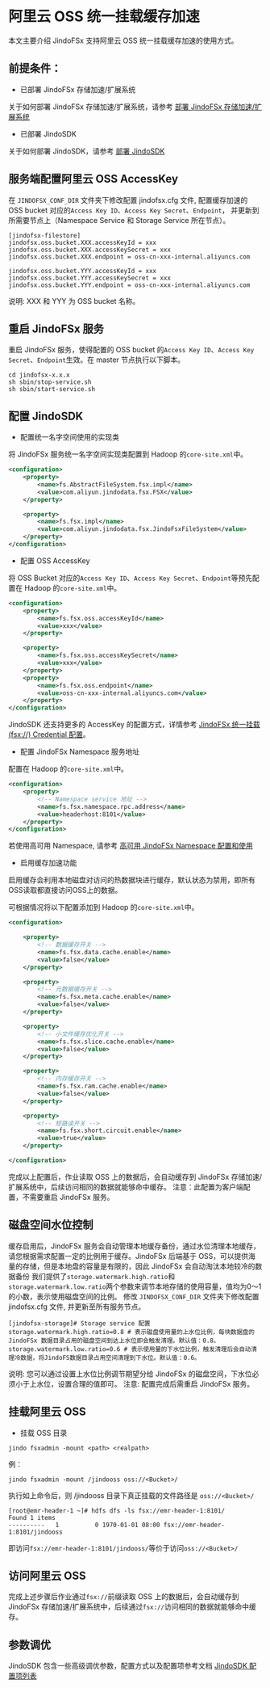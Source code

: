 # 阿里云 OSS 统一挂载缓存加速

本文主要介绍 JindoFSx 支持阿里云 OSS 统一挂载缓存加速的使用方式。

## 前提条件：
* 已部署 JindoFSx 存储加速/扩展系统

关于如何部署 JindoFSx 存储加速/扩展系统，请参考 [部署 JindoFSx 存储加速/扩展系统](/docs/user/4.x/4.1.0/jindofsx/deploy/deploy_jindofsx.md)

* 已部署 JindoSDK

关于如何部署 JindoSDK，请参考 [部署 JindoSDK](/docs/user/4.x/4.1.0/jindofsx/deploy/deploy_jindosdk.md)

## 服务端配置阿里云 OSS AccessKey
在 `JINDOFSX_CONF_DIR` 文件夹下修改配置 jindofsx.cfg 文件, 配置缓存加速的 OSS bucket 对应的`Access Key ID`、`Access Key Secret`、`Endpoint`，
并更新到所需要节点上（Namespace Service 和 Storage Service 所在节点）。

```
[jindofsx-filestore]
jindofsx.oss.bucket.XXX.accessKeyId = xxx
jindofsx.oss.bucket.XXX.accessKeySecret = xxx
jindofsx.oss.bucket.XXX.endpoint = oss-cn-xxx-internal.aliyuncs.com

jindofsx.oss.bucket.YYY.accessKeyId = xxx
jindofsx.oss.bucket.YYY.accessKeySecret = xxx
jindofsx.oss.bucket.YYY.endpoint = oss-cn-xxx-internal.aliyuncs.com
```

说明: XXX 和 YYY 为 OSS bucket 名称。

## 重启 JindoFSx 服务
重启 JindoFSx 服务，使得配置的 OSS bucket 的`Access Key ID`、`Access Key Secret`、`Endpoint`生效。在 master 节点执行以下脚本。
```
cd jindofsx-x.x.x
sh sbin/stop-service.sh
sh sbin/start-service.sh
```

## 配置 JindoSDK

* 配置统一名字空间使用的实现类

将 JindoFSx 服务统一名字空间实现类配置到 Hadoop 的`core-site.xml`中。

```xml
<configuration>
    <property>
        <name>fs.AbstractFileSystem.fsx.impl</name>
        <value>com.aliyun.jindodata.fsx.FSX</value>
    </property>

    <property>
        <name>fs.fsx.impl</name>
        <value>com.aliyun.jindodata.fsx.JindoFsxFileSystem</value>
    </property>
</configuration>
```

* 配置 OSS AccessKey

将 OSS Bucket 对应的`Access Key ID`、`Access Key Secret`、`Endpoint`等预先配置在 Hadoop 的`core-site.xml`中。
```xml
<configuration>
    <property>
        <name>fs.fsx.oss.accessKeyId</name>
        <value>xxx</value>
    </property>

    <property>
        <name>fs.fsx.oss.accessKeySecret</name>
        <value>xxx</value>
    </property>
    <property>
        <name>fs.fsx.oss.endpoint</name>
        <value>oss-cn-xxx-internal.aliyuncs.com</value>
    </property>
</configuration>
```
JindoSDK 还支持更多的 AccessKey 的配置方式，详情参考 [JindoFSx 统一挂载(fsx://) Credential 配置](../security/jindosdk_credential.md)。

* 配置 JindoFSx Namespace 服务地址

配置在 Hadoop 的`core-site.xml`中。
```xml
<configuration>
    <property>
        <!-- Namespace service 地址 -->
        <name>fs.fsx.namespace.rpc.address</name>
        <value>headerhost:8101</value>
    </property>
</configuration>
```
若使用高可用 Namespace, 请参考 [高可用 JindoFSx Namespace 配置和使用](/docs/user/4.x/4.1.0/jindofsx/deploy/deploy_raft_ns.md)

* 启用缓存加速功能

启用缓存会利用本地磁盘对访问的热数据块进行缓存，默认状态为禁用，即所有OSS读取都直接访问OSS上的数据。

可根据情况将以下配置添加到 Hadoop 的`core-site.xml`中。
```xml
<configuration>

    <property>
        <!-- 数据缓存开关 -->
        <name>fs.fsx.data.cache.enable</name>
        <value>false</value>
    </property>

    <property>
        <!-- 元数据缓存开关 -->
        <name>fs.fsx.meta.cache.enable</name>
        <value>false</value>
    </property>

    <property>
        <!-- 小文件缓存优化开关 -->
        <name>fs.fsx.slice.cache.enable</name>
        <value>false</value>
    </property>

    <property>
        <!-- 内存缓存开关 -->
        <name>fs.fsx.ram.cache.enable</name>
        <value>false</value>
    </property>

    <property>
        <!-- 短路读开关 -->
        <name>fs.fsx.short.circuit.enable</name>
        <value>true</value>
    </property>

</configuration>
```

完成以上配置后，作业读取 OSS 上的数据后，会自动缓存到 JindoFSx 存储加速/扩展系统中，后续访问相同的数据就能够命中缓存。
注意：此配置为客户端配置，不需要重启 JindoFSx 服务。

## 磁盘空间水位控制
缓存启用后，JindoFSx 服务会自动管理本地缓存备份，通过水位清理本地缓存，请您根据需求配置一定的比例用于缓存。JindoFSx 后端基于 OSS，可以提供海量的存储，但是本地盘的容量是有限的，因此 JindoFSx 会自动淘汰本地较冷的数据备份
我们提供了`storage.watermark.high.ratio`和`storage.watermark.low.ratio`两个参数来调节本地存储的使用容量，值均为0～1的小数，表示使用磁盘空间的比例。
修改 `JINDOFSX_CONF_DIR` 文件夹下修改配置 jindofsx.cfg 文件, 并更新至所有服务节点。
```
[jindofsx-storage]# Storage service 配置
storage.watermark.high.ratio=0.8 # 表示磁盘使用量的上水位比例，每块数据盘的 JindoFSx 数据目录占用的磁盘空间到达上水位即会触发清理。默认值：0.8。
storage.watermark.low.ratio=0.6 # 表示使用量的下水位比例，触发清理后会自动清理冷数据，将JindoFS数据目录占用空间清理到下水位。默认值：0.6。
```

说明: 您可以通过设置上水位比例调节期望分给 JindoFSx 的磁盘空间，下水位必须小于上水位，设置合理的值即可。
注意: 配置完成后需重启 JindoFSx 服务。

## 挂载阿里云 OSS

* 挂载 OSS 目录

```
jindo fsxadmin -mount <path> <realpath>
```

例：

```
jindo fsxadmin -mount /jindooss oss://<Bucket>/
```

执行如上命令后，则 /jindooss 目录下真正挂载的文件路径是 `oss://<Bucket>/`

```shell
[root@emr-header-1 ~]# hdfs dfs -ls fsx://emr-header-1:8101/
Found 1 items
----------   1          0 1970-01-01 08:00 fsx://emr-header-1:8101/jindooss
```
即访问`fsx://emr-header-1:8101/jindooss/`等价于访问`oss://<Bucket>/`

## 访问阿里云 OSS
完成上述步骤后作业通过`fsx://`前缀读取 OSS 上的数据后，会自动缓存到 JindoFSx 存储加速/扩展系统中，后续通过`fsx://`访问相同的数据就能够命中缓存。

## 参数调优
JindoSDK 包含一些高级调优参数，配置方式以及配置项参考文档 [JindoSDK 配置项列表](configuration/jindosdk_configuration_list.md)